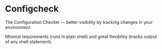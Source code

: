 Configcheck
===========

The Configuration Checker -- better visibility by tracking changes in your environment

Minimal requirements (runs in plain shell) and great flexibility (tracks output of any shell statement).

